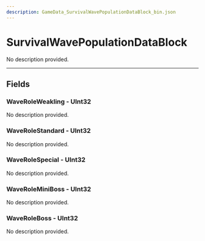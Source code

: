 ```yaml
---
description: GameData_SurvivalWavePopulationDataBlock_bin.json
---
```


# SurvivalWavePopulationDataBlock

No description provided.

***

## Fields

### WaveRoleWeakling - UInt32

No description provided.

### WaveRoleStandard - UInt32

No description provided.

### WaveRoleSpecial - UInt32

No description provided.

### WaveRoleMiniBoss - UInt32

No description provided.

### WaveRoleBoss - UInt32

No description provided.
